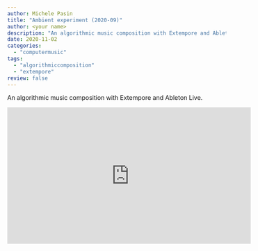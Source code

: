 ```yaml
---
author: Michele Pasin
title: "Ambient experiment (2020-09)"
author: <your name>
description: "An algorithmic music composition with Extempore and Ableton Live.."
date: 2020-11-02
categories: 
  - "computermusic"
tags: 
  - "algorithmiccomposition"
  - "extempore"
review: false
---
```



An algorithmic music composition with Extempore and Ableton Live.


<iframe width="560" height="315" src="https://www.youtube.com/embed/OcPwwMrcZuI?si=dEz6j1bWF0Skr8-_" title="YouTube video player" frameborder="0" allow="accelerometer; autoplay; clipboard-write; encrypted-media; gyroscope; picture-in-picture; web-share" referrerpolicy="strict-origin-when-cross-origin" allowfullscreen></iframe>